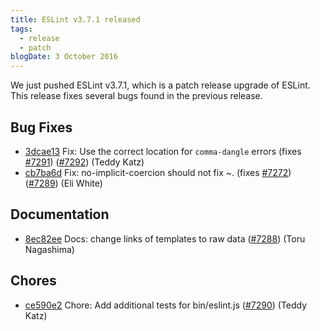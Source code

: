 ```yaml
---
title: ESLint v3.7.1 released
tags:
  - release
  - patch
blogDate: 3 October 2016
---
```


We just pushed ESLint v3.7.1, which is a patch release upgrade of ESLint. This release  fixes several bugs found in the previous release.










## Bug Fixes


* [3dcae13](https://github.com/eslint/eslint/commit/3dcae13) Fix: Use the correct location for `comma-dangle` errors (fixes [#7291](https://github.com/eslint/eslint/issues/7291)) ([#7292](https://github.com/eslint/eslint/issues/7292)) (Teddy Katz)
* [cb7ba6d](https://github.com/eslint/eslint/commit/cb7ba6d) Fix: no-implicit-coercion should not fix ~. (fixes [#7272](https://github.com/eslint/eslint/issues/7272)) ([#7289](https://github.com/eslint/eslint/issues/7289)) (Eli White)




## Documentation


* [8ec82ee](https://github.com/eslint/eslint/commit/8ec82ee) Docs: change links of templates to raw data ([#7288](https://github.com/eslint/eslint/issues/7288)) (Toru Nagashima)








## Chores


* [ce590e2](https://github.com/eslint/eslint/commit/ce590e2) Chore: Add additional tests for bin/eslint.js ([#7290](https://github.com/eslint/eslint/issues/7290)) (Teddy Katz)
